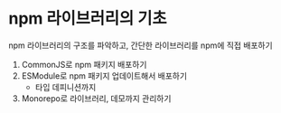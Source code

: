 # npm 라이브러리의 기초

npm 라이브러리의 구조를 파악하고, 간단한 라이브러리를 npm에 직접 배포하기

1. CommonJS로 npm 패키지 배포하기
2. ESModule로 npm 패키지 업데이트해서 배포하기
   - 타입 데피니션까지
3. Monorepo로 라이브러리, 데모까지 관리하기
